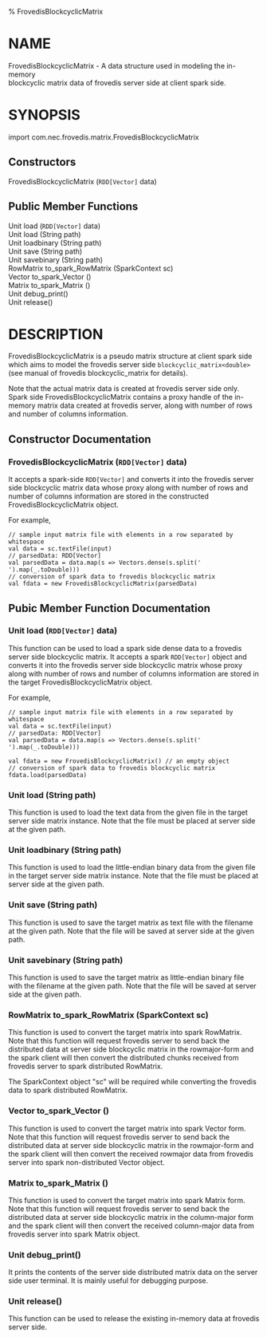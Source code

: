 % FrovedisBlockcyclicMatrix 

# NAME

FrovedisBlockcyclicMatrix -  A data structure used in modeling the in-memory  
blockcyclic matrix data of frovedis server side at client spark side. 

# SYNOPSIS

import com.nec.frovedis.matrix.FrovedisBlockcyclicMatrix        

## Constructors
FrovedisBlockcyclicMatrix (`RDD[Vector]` data)   

## Public Member Functions
Unit load (`RDD[Vector]` data)   
Unit load (String path)   
Unit loadbinary (String path)   
Unit save (String path)   
Unit savebinary (String path)   
RowMatrix to_spark_RowMatrix (SparkContext sc)   
Vector to_spark_Vector ()   
Matrix to_spark_Matrix ()   
Unit debug_print()   
Unit release()    

# DESCRIPTION

FrovedisBlockcyclicMatrix is a pseudo matrix structure at client spark side which 
aims to model the frovedis server side `blockcyclic_matrix<double>` (see manual of 
frovedis blockcyclic_matrix for details).   

Note that the actual matrix data is created at frovedis server side only. 
Spark side FrovedisBlockcyclicMatrix contains a proxy handle of the in-memory matrix 
data created at frovedis server, along with number of rows and number of columns 
information.

## Constructor Documentation
### FrovedisBlockcyclicMatrix (`RDD[Vector]` data)   
It accepts a spark-side `RDD[Vector]` and converts it into the frovedis server 
side blockcyclic matrix data whose proxy along with number 
of rows and number of columns information are stored in the constructed 
FrovedisBlockcyclicMatrix object.

For example,  

    // sample input matrix file with elements in a row separated by whitespace
    val data = sc.textFile(input)
    // parsedData: RDD[Vector]
    val parsedData = data.map(s => Vectors.dense(s.split(' ').map(_.toDouble)))
    // conversion of spark data to frovedis blockcyclic matrix
    val fdata = new FrovedisBlockcyclicMatrix(parsedData)
 
## Pubic Member Function Documentation

### Unit load (`RDD[Vector]` data)   
This function can be used to load a spark side dense data to a frovedis 
server side blockcyclic matrix. It accepts a spark `RDD[Vector]` object 
and converts it into the frovedis server side blockcyclic matrix whose proxy 
along with number of rows and number of columns information are stored in 
the target FrovedisBlockcyclicMatrix object.

For example,  

    // sample input matrix file with elements in a row separated by whitespace
    val data = sc.textFile(input)
    // parsedData: RDD[Vector]
    val parsedData = data.map(s => Vectors.dense(s.split(' ').map(_.toDouble)))

    val fdata = new FrovedisBlockcyclicMatrix() // an empty object
    // conversion of spark data to frovedis blockcyclic matrix
    fdata.load(parsedData)
 
### Unit load (String path)   
This function is used to load the text data from the given file in the target 
server side matrix instance. Note that the file must be placed at server side 
at the given path.  

### Unit loadbinary (String path)   
This function is used to load the little-endian binary data from the given file 
in the target server side matrix instance. Note that the file must be placed 
at server side at the given path.  

### Unit save (String path)   
This function is used to save the target matrix as text file with the filename 
at the given path. Note that the file will be saved at server side 
at the given path.  

### Unit savebinary (String path)   
This function is used to save the target matrix as little-endian binary file 
with the filename at the given path. Note that the file will be saved at 
server side at the given path.  

### RowMatrix to_spark_RowMatrix (SparkContext sc)   
This function is used to convert the target matrix into spark RowMatrix.
Note that this function will request frovedis server to send back the distributed 
data at server side blockcyclic matrix in the rowmajor-form and the spark client
will then convert the distributed chunks received from frovedis server to 
spark distributed RowMatrix. 

The SparkContext object "sc" will be required while converting the frovedis 
data to spark distributed RowMatrix.

### Vector to_spark_Vector ()   
This function is used to convert the target matrix into spark Vector form.
Note that this function will request frovedis server to send back the distributed 
data at server side blockcyclic matrix in the rowmajor-form and the spark client
will then convert the received rowmajor data from frovedis server into 
spark non-distributed Vector object.

### Matrix to_spark_Matrix ()   
This function is used to convert the target matrix into spark Matrix form.
Note that this function will request frovedis server to send back the distributed 
data at server side blockcyclic matrix in the column-major form and the spark 
client will then convert the received column-major data from frovedis server into 
spark Matrix object.

### Unit debug_print()  
It prints the contents of the server side distributed matrix data on the server 
side user terminal. It is mainly useful for debugging purpose.

### Unit release()  
This function can be used to release the existing in-memory data at frovedis 
server side.

